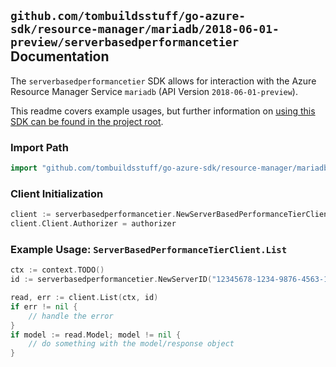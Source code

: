 
## `github.com/tombuildsstuff/go-azure-sdk/resource-manager/mariadb/2018-06-01-preview/serverbasedperformancetier` Documentation

The `serverbasedperformancetier` SDK allows for interaction with the Azure Resource Manager Service `mariadb` (API Version `2018-06-01-preview`).

This readme covers example usages, but further information on [using this SDK can be found in the project root](https://github.com/tombuildsstuff/go-azure-sdk/tree/main/docs).

### Import Path

```go
import "github.com/tombuildsstuff/go-azure-sdk/resource-manager/mariadb/2018-06-01-preview/serverbasedperformancetier"
```


### Client Initialization

```go
client := serverbasedperformancetier.NewServerBasedPerformanceTierClientWithBaseURI("https://management.azure.com")
client.Client.Authorizer = authorizer
```


### Example Usage: `ServerBasedPerformanceTierClient.List`

```go
ctx := context.TODO()
id := serverbasedperformancetier.NewServerID("12345678-1234-9876-4563-123456789012", "example-resource-group", "serverValue")

read, err := client.List(ctx, id)
if err != nil {
	// handle the error
}
if model := read.Model; model != nil {
	// do something with the model/response object
}
```

